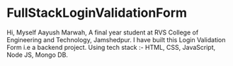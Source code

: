 # FullStackLoginValidationForm

Hi, Myself Aayush Marwah, A final year student at RVS College of Engineering and Technology, Jamshedpur. I have built this Login Validation Form i.e a backend project. Using tech stack :- HTML, CSS, JavaScript, Node JS, Mongo DB.
